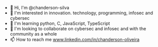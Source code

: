 - 👋 Hi, I'm @chanderson-silva
- 👀 I'm interested in innovation. technology, programming, infosec and cybersec
- 🌱 I'm learning python, C, JavaScript, TypeScript
- 💞️ I'm looking to collaborate on cybersec and infosec and with the community as a whole
- 📫 How to reach me www.linkedin.com/in/chanderson-oliveira

<!---
chanderson-silva/chanderson-silva is a ✨ special ✨ repository because its `README.md` (this file) appears on your GitHub profile.
You can click the Preview link to take a look at your changes.
--->
